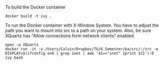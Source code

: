 To build the Docker container
```
docker build -t ivy .
```

To run the Docker container with X-Window System. You have to adjust the path you want to mount into src to a path on your system.
Also, be sure XQuartz has "Allow connections form network clients" enabled.
```
open -a XQuartz
docker run -it -v /Users/Calvin/Dropbox/TU/6.Semester/ba/src/:/src -e DISPLAY=$(ifconfig en0 | grep inet | awk '$1=="inet" {print $2}'):0 ivy bash
```

